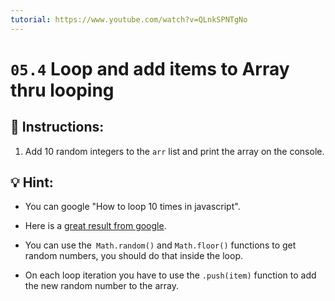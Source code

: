 ```yaml
---
tutorial: https://www.youtube.com/watch?v=QLnkSPNTgNo
---
```


# `05.4` Loop and add items to Array thru looping

## 📝 Instructions:

1. Add 10 random integers to the `arr` list and print the array on the console.

## 💡 Hint:

+  You can google "How to loop 10 times in javascript".

+  Here is a [great result from google](https://stackoverflow.com/questions/45024991/run-a-loop-n-times).

+ You can use the` Math.random()` and `Math.floor()` functions to get random numbers, you should do that inside the loop.

+ On each loop iteration you have to use the `.push(item)` function to add the new random number to the array.